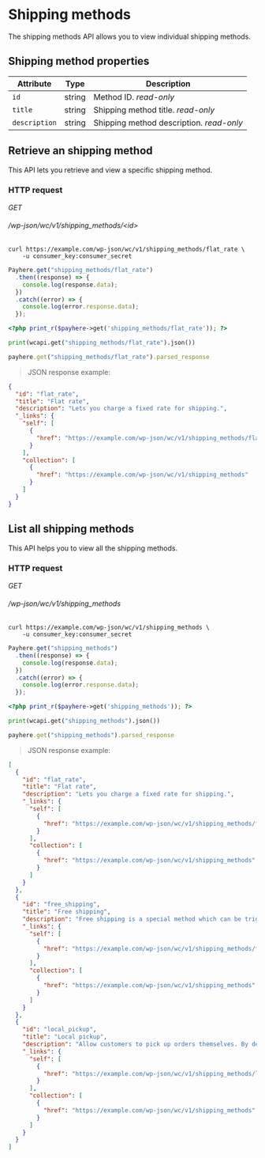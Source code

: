 # Shipping methods #

The shipping methods API allows you to view individual shipping methods.

## Shipping method properties ##

| Attribute     | Type   | Description                                                            |
| ------------- | ------ | ---------------------------------------------------------------------- |
| `id`          | string | Method ID. <i class="label label-info">read-only</i>                   |
| `title`       | string | Shipping method title. <i class="label label-info">read-only</i>       |
| `description` | string | Shipping method description. <i class="label label-info">read-only</i> |

## Retrieve an shipping method ##

This API lets you retrieve and view a specific shipping method.

### HTTP request ###

<div class="api-endpoint">
	<div class="endpoint-data">
		<i class="label label-get">GET</i>
		<h6>/wp-json/wc/v1/shipping_methods/&lt;id&gt;</h6>
	</div>
</div>

```shell
curl https://example.com/wp-json/wc/v1/shipping_methods/flat_rate \
	-u consumer_key:consumer_secret
```

```javascript
Payhere.get("shipping_methods/flat_rate")
  .then((response) => {
    console.log(response.data);
  })
  .catch((error) => {
    console.log(error.response.data);
  });
```

```php
<?php print_r($payhere->get('shipping_methods/flat_rate')); ?>
```

```python
print(wcapi.get("shipping_methods/flat_rate").json())
```

```ruby
payhere.get("shipping_methods/flat_rate").parsed_response
```

> JSON response example:

```json
{
  "id": "flat_rate",
  "title": "Flat rate",
  "description": "Lets you charge a fixed rate for shipping.",
  "_links": {
    "self": [
      {
        "href": "https://example.com/wp-json/wc/v1/shipping_methods/flat_rate"
      }
    ],
    "collection": [
      {
        "href": "https://example.com/wp-json/wc/v1/shipping_methods"
      }
    ]
  }
}
```

## List all shipping methods ##

This API helps you to view all the shipping methods.

### HTTP request ###

<div class="api-endpoint">
	<div class="endpoint-data">
		<i class="label label-get">GET</i>
		<h6>/wp-json/wc/v1/shipping_methods</h6>
	</div>
</div>

```shell
curl https://example.com/wp-json/wc/v1/shipping_methods \
	-u consumer_key:consumer_secret
```

```javascript
Payhere.get("shipping_methods")
  .then((response) => {
    console.log(response.data);
  })
  .catch((error) => {
    console.log(error.response.data);
  });
```

```php
<?php print_r($payhere->get('shipping_methods')); ?>
```

```python
print(wcapi.get("shipping_methods").json())
```

```ruby
payhere.get("shipping_methods").parsed_response
```

> JSON response example:

```json
[
  {
    "id": "flat_rate",
    "title": "Flat rate",
    "description": "Lets you charge a fixed rate for shipping.",
    "_links": {
      "self": [
        {
          "href": "https://example.com/wp-json/wc/v1/shipping_methods/flat_rate"
        }
      ],
      "collection": [
        {
          "href": "https://example.com/wp-json/wc/v1/shipping_methods"
        }
      ]
    }
  },
  {
    "id": "free_shipping",
    "title": "Free shipping",
    "description": "Free shipping is a special method which can be triggered with coupons and minimum spends.",
    "_links": {
      "self": [
        {
          "href": "https://example.com/wp-json/wc/v1/shipping_methods/free_shipping"
        }
      ],
      "collection": [
        {
          "href": "https://example.com/wp-json/wc/v1/shipping_methods"
        }
      ]
    }
  },
  {
    "id": "local_pickup",
    "title": "Local pickup",
    "description": "Allow customers to pick up orders themselves. By default, when using local pickup store base taxes will apply regardless of customer address.",
    "_links": {
      "self": [
        {
          "href": "https://example.com/wp-json/wc/v1/shipping_methods/local_pickup"
        }
      ],
      "collection": [
        {
          "href": "https://example.com/wp-json/wc/v1/shipping_methods"
        }
      ]
    }
  }
]
```
